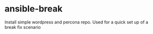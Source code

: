 # ansible-break
Install simple wordpress and percona repo. Used for a quick set up of a break fix scenario 
